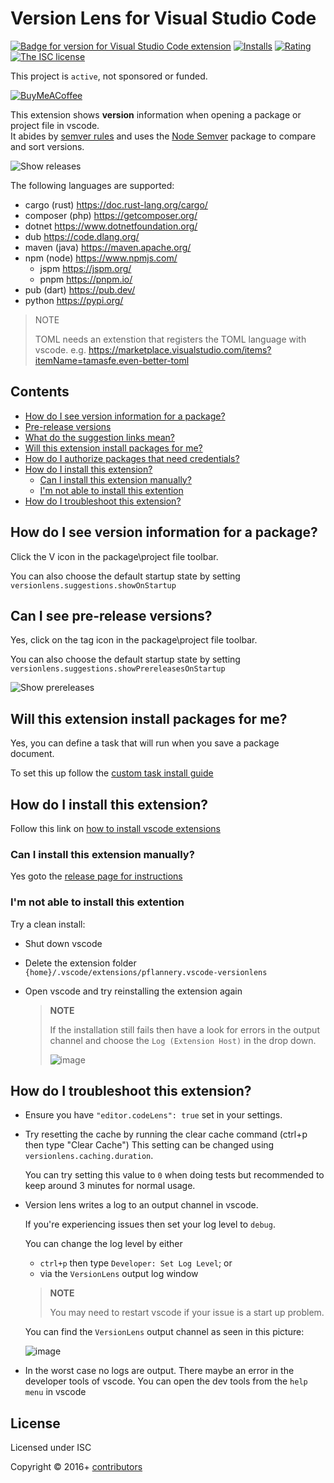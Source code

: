 # Version Lens for Visual Studio Code

[![Badge for version for Visual Studio Code extension](https://img.shields.io/visual-studio-marketplace/v/pflannery.vscode-versionlens?style=flat-square&color=blue
)](https://marketplace.visualstudio.com/items?itemName=pflannery.vscode-versionlens&wt.mc_id=vscode-versionlens-gitlab)
[![Installs](https://img.shields.io/visual-studio-marketplace/i/pflannery.vscode-versionlens?style=flat-square&color=blue
)](https://marketplace.visualstudio.com/items?itemName=pflannery.vscode-versionlens)
[![Rating](https://img.shields.io/visual-studio-marketplace/r/pflannery.vscode-versionlens?style=flat-square&color=blue
)](https://marketplace.visualstudio.com/items?itemName=pflannery.vscode-versionlens)
[![The ISC license](https://img.shields.io/badge/license-ISC-orange.png?style=flat-square&color=blue)](http://opensource.org/licenses/ISC)

This project is `active`, not sponsored or funded.

[![BuyMeACoffee](https://www.buymeacoffee.com/assets/img/custom_images/purple_img.png)](https://www.buymeacoffee.com/peterf)

This extension shows __version__ information when opening a package or project file in vscode. <br> It abides by [semver rules](https://semver.org/) and uses the [Node Semver](https://github.com/npm/node-semver) package to compare and sort versions.

![Show releases](https://gitlab.com/versionlens/vscode-versionlens/-/raw/master/images/faq/show-releases.gif)

The following languages are supported:

- cargo (rust) https://doc.rust-lang.org/cargo/
- composer (php) https://getcomposer.org/
- dotnet https://www.dotnetfoundation.org/
- dub https://code.dlang.org/
- maven (java) https://maven.apache.org/
- npm (node) https://www.npmjs.com/
  - jspm https://jspm.org/
  - pnpm https://pnpm.io/
- pub (dart) https://pub.dev/
- python https://pypi.org/

> NOTE
>
> TOML needs an extenstion that registers the TOML language with vscode. e.g. https://marketplace.visualstudio.com/items?itemName=tamasfe.even-better-toml

## Contents

- [How do I see version information for a package?](#how-do-i-see-version-information-for-a-package)
- [Pre-release versions](#can-i-see-pre-release-versions)
- [What do the suggestion links mean?](https://gitlab.com/versionlens/vscode-versionlens/-/blob/HEAD/docs/suggestion-overview.md)
- [Will this extension install packages for me?](#will-this-extension-install-packages-for-me)
- [How do I authorize packages that need credentials?](https://gitlab.com/versionlens/vscode-versionlens/-/blob/HEAD/docs/authorization.md)
- [How do I install this extension?](#how-do-i-install-this-extension)
  - [Can I install this extension manually?](#can-i-install-this-extension-manually)
  - [I'm not able to install this extention](#im-not-able-to-install-this-extention)
- [How do I troubleshoot this extension?](#how-do-i-troubleshoot-this-extension)

## How do I see version information for a package?

Click the V icon in the package\project file toolbar.

You can also choose the default startup state by setting `versionlens.suggestions.showOnStartup`

## Can I see pre-release versions?

Yes, click on the tag icon in the package\project file toolbar.

You can also choose the default startup state by setting `versionlens.suggestions.showPrereleasesOnStartup`

![Show prereleases](https://gitlab.com/versionlens/vscode-versionlens/-/raw/master/images/faq/show-prereleases.gif)

## Will this extension install packages for me?

Yes, you can define a task that will run when you save a package document.

To set this up follow the [custom task install guide](https://gitlab.com/versionlens/vscode-versionlens/-/blob/HEAD/docs/custom-install-task.md)

## How do I install this extension?

Follow this link on [how to install vscode extensions](https://code.visualstudio.com/docs/editor/extension-gallery)

### Can I install this extension manually?

Yes goto the [release page for instructions](https://gitlab.com/versionlens/vscode-versionlens/-/releases)

### I'm not able to install this extention

Try a clean install:

- Shut down vscode
- Delete the extension folder `{home}/.vscode/extensions/pflannery.vscode-versionlens`
- Open vscode and try reinstalling the extension again

  > **NOTE**
  >
  > If the installation still fails then have a look for errors in the output channel and choose the `Log (Extension Host)` in the drop down.
  > 
  > ![image](https://gitlab.com/versionlens/vscode-versionlens/-/raw/master/images/faq/ext-host-log.png)

## How do I troubleshoot this extension?

- Ensure you have `"editor.codeLens": true` set in your settings.

- Try resetting the cache by running the clear cache command (ctrl+p then type "Clear Cache") 
  This setting can be changed using `versionlens.caching.duration`. 

  You can try setting this value to `0` when doing tests 
  but recommended to keep around 3 minutes for normal usage.

- Version lens writes a log to an output channel in vscode.

  If you're experiencing issues then set your log level to `debug`.

  You can change the log level by either 
  - `ctrl+p` then type `Developer: Set Log Level`; or
  - via the `VersionLens` output log window

  > **NOTE**
  >
  > You may need to restart vscode if your issue is a start up problem.

  You can find the `VersionLens` output channel as seen in this picture:

  ![image](https://gitlab.com/versionlens/vscode-versionlens/-/raw/master/images/faq/ext-log.png)

- In the worst case no logs are output. There maybe an error in the developer tools of vscode. You can open the dev tools from the `help menu` in vscode

## License

Licensed under ISC

Copyright &copy; 2016+ [contributors](https://gitlab.com/versionlens/vscode-versionlens/-/graphs/master)

